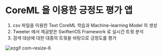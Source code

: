 # CoreML 을 이용한 긍정도 평가 앱

1. csv 파일을 이용한 Text CoreML 학습과 Machine-learning Model 의 생성
2. Tweeter 에서 제공받은 SwifteriOS Framework 로 실시간 트윗 분석
3. 검색 대상에 대한 대중의 트윗을 바탕으로 긍정도를 평가


![ezgif com-resize-6](https://user-images.githubusercontent.com/81463008/117583840-6d9f9700-b144-11eb-8607-a5b2f6d01e44.gif)
